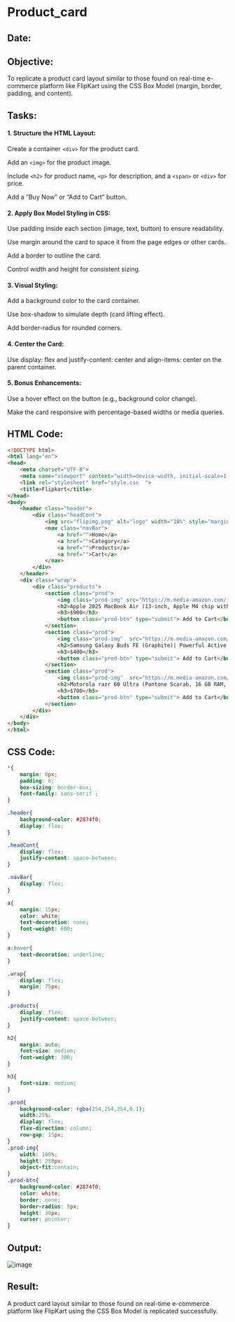# Product_card
## Date:
## Objective:

To replicate a product card layout similar to those found on real-time e-commerce platform like FlipKart using the CSS Box Model (margin, border, padding, and content).

## Tasks:

#### 1. Structure the HTML Layout:
Create a container ```<div>``` for the product card.

Add an ```<img>``` for the product image.

Include ```<h2>``` for product name, ```<p>``` for description, and a ```<span>``` or ```<div>``` for price.

Add a “Buy Now” or “Add to Cart” button.

#### 2. Apply Box Model Styling in CSS:
Use padding inside each section (image, text, button) to ensure readability.

Use margin around the card to space it from the page edges or other cards.

Add a border to outline the card.

Control width and height for consistent sizing.

#### 3. Visual Styling:
Add a background color to the card container.

Use box-shadow to simulate depth (card lifting effect).

Add border-radius for rounded corners.

#### 4. Center the Card:
Use display: flex and justify-content: center and align-items: center on the parent container.

#### 5. Bonus Enhancements:
Use a hover effect on the button (e.g., background color change).

Make the card responsive with percentage-based widths or media queries.
## HTML Code:
```html
<!DOCTYPE html>
<html lang="en">
<head>
    <meta charset="UTF-8">
    <meta name="viewport" content="width=device-width, initial-scale=1.0">
    <link rel="stylesheet" href="style.css  ">
    <title>Flipkart</title>
</head>
<body>
    <header class="header">
        <div class="headCont">
            <img src="flipimg.png" alt="logo" width="10%" style="margin-left: 150px; background-color: rgba(223, 224, 231, 0.3); border: none; border-radius: 60px;">
            <nav class="navBar">
                <a href="">Home</a>
                <a href="">Category</a>
                <a href="">Products</a>
                <a href="">Cart</a>
            </nav>
        </div>
    </header>
    <div class="wrap">
        <div class="products">
            <section class="prod">
                <img class="prod-img" src="https://m.media-amazon.com/images/I/41yniWLSDvL._SX300_SY300_QL70_FMwebp_.jpg" alt="mac" width="50%">
                <h2>Apple 2025 MacBook Air (13-inch, Apple M4 chip with 10-core CPU and 10-core GPU, 24GB Unified Memory, 512GB) - Sky Blue</h2>
                <h3>$900</h3>
                <button class="prod-btn" type="submit"> Add to Cart</button>
            </section>
            <section class="prod">
                <img class="prod-img"  src="https://m.media-amazon.com/images/I/61CeRMMV7+L._SX522_.jpg" alt="tws" width="50%">
                <h2>Samsung Galaxy Buds FE (Graphite)| Powerful Active Noise Cancellation | Enriched Bass Sound | Ergonomic Design | 30-Hour Battery Life</h2>
                <h3>$400</h3>
                <button class="prod-btn" type="submit"> Add to Cart</button>
            </section>
            <section class="prod">
                <img class="prod-img"  src="https://m.media-amazon.com/images/I/31dRswun9WL._SX300_SY300_QL70_FMwebp_.jpg" alt="razer" width="50%">
                <h2>Motorola razr 60 Ultra (Pantone Scarab, 16 GB RAM, 512 GB Storage) | Moto AI | Snapdragon® 8 Elite Mobile</h2>
                <h3>$700</h3>
                <button class="prod-btn" type="submit"> Add to Cart</button>
            </section>
        </div>
    </div>
</body>
</html>
```
## CSS Code:
```css
*{
    margin: 0px;
    padding: 0;
    box-sizing: border-box;
    font-family: sans-serif ;
}

.header{
    background-color: #2874f0;
    display: flex;
}

.headCont{
    display: flex;
    justify-content: space-between;
}

.navBar{
    display: flex;
}

a{
    margin: 15px;
    color: white;
    text-decoration: none;
    font-weight: 600;
}

a:hover{
    text-decoration: underline;
}

.wrap{
    display: flex;
    margin: 75px;
}

.products{
    display: flex;
    justify-content: space-between;
}

h2{
    margin: auto;
    font-size: medium;
    font-weight: 300;
}

h3{
    font-size: medium;
}

.prod{
    background-color: rgba(254,254,254,0.1);
    width:25%;
    display: flex;
    flex-direction: column;
    row-gap: 15px;
}
.prod-img{
    width: 100%;
    height: 250px;
    object-fit:contain;
}
.prod-btn{
    background-color: #2874f0;
    color: white;
    border: none;
    border-radius: 5px;
    height: 30px;
    cursor: pointer;
}
```
## Output:
![image](https://github.com/user-attachments/assets/11f64613-e3fb-43b4-820b-0cebb63b7b1c)

## Result:
A product card layout similar to those found on real-time e-commerce platform like FlipKart using the CSS Box Model is replicated successfully.
